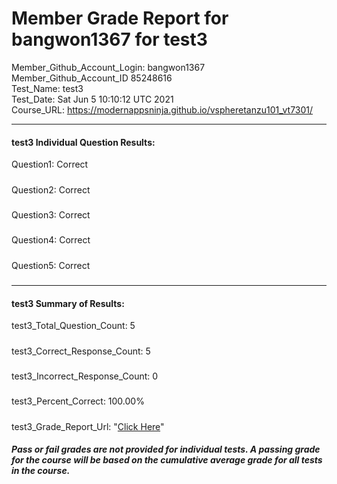 # Member Grade Report for bangwon1367 for test3  
   
Member_Github_Account_Login: bangwon1367  
Member_Github_Account_ID 85248616  
Test_Name: test3  
Test_Date: Sat Jun  5 10:10:12 UTC 2021  
Course_URL: https://modernappsninja.github.io/vspheretanzu101_vt7301/  
   
---  
#### test3 Individual Question Results:  
Question1: Correct  
#####  
Question2: Correct  
#####  
Question3: Correct  
#####  
Question4: Correct  
#####  
Question5: Correct  
#####  
---  
#### test3 Summary of Results:  
test3_Total_Question_Count: 5  
#####  
test3_Correct_Response_Count: 5  
#####  
test3_Incorrect_Response_Count: 0  
#####  
test3_Percent_Correct: 100.00%  
#####  
test3_Grade_Report_Url: "[Click Here](https://github.com/modernappsninjas/bangwon1367/blob/main/static/userdata/courses/vspheretanzu101_vt7301/grade_report.pr491.test3.md)"
##### Pass or fail grades are not provided for individual tests. A passing grade for the course will be based on the cumulative average grade for all tests in the course.  
